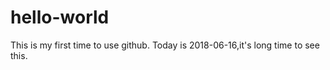 # hello-world
This is my first time to use github.
Today is 2018-06-16,it's long time to see this.

